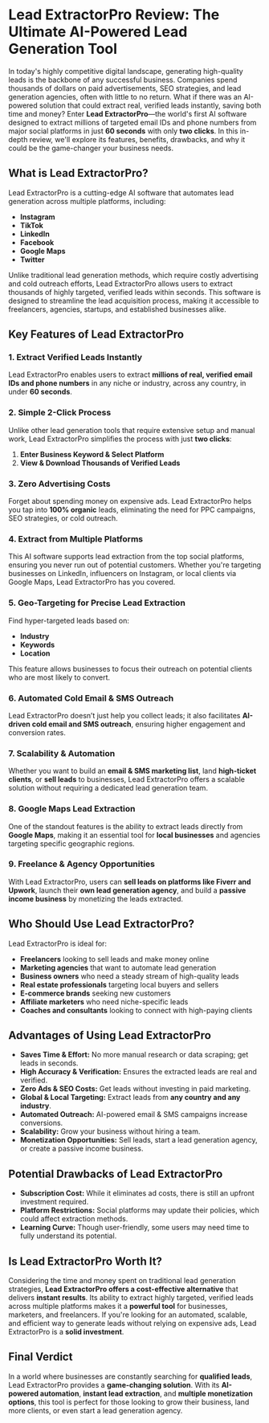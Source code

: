# Lead ExtractorPro Review: The Ultimate AI-Powered Lead Generation Tool

In today's highly competitive digital landscape, generating high-quality leads is the backbone of any successful business. Companies spend thousands of dollars on paid advertisements, SEO strategies, and lead generation agencies, often with little to no return. What if there was an AI-powered solution that could extract real, verified leads instantly, saving both time and money? Enter **Lead ExtractorPro**—the world's first AI software designed to extract millions of targeted email IDs and phone numbers from major social platforms in just **60 seconds** with only **two clicks**. In this in-depth review, we'll explore its features, benefits, drawbacks, and why it could be the game-changer your business needs.

## What is Lead ExtractorPro?

Lead ExtractorPro is a cutting-edge AI software that automates lead generation across multiple platforms, including:

- **Instagram**
- **TikTok**
- **LinkedIn**
- **Facebook**
- **Google Maps**
- **Twitter**

Unlike traditional lead generation methods, which require costly advertising and cold outreach efforts, Lead ExtractorPro allows users to extract thousands of highly targeted, verified leads within seconds. This software is designed to streamline the lead acquisition process, making it accessible to freelancers, agencies, startups, and established businesses alike.

## Key Features of Lead ExtractorPro

### 1. Extract Verified Leads Instantly

Lead ExtractorPro enables users to extract **millions of real, verified email IDs and phone numbers** in any niche or industry, across any country, in under **60 seconds**.

### 2. Simple 2-Click Process

Unlike other lead generation tools that require extensive setup and manual work, Lead ExtractorPro simplifies the process with just **two clicks**:

1. **Enter Business Keyword & Select Platform**
2. **View & Download Thousands of Verified Leads**

### 3. Zero Advertising Costs

Forget about spending money on expensive ads. Lead ExtractorPro helps you tap into **100% organic** leads, eliminating the need for PPC campaigns, SEO strategies, or cold outreach.

### 4. Extract from Multiple Platforms

This AI software supports lead extraction from the top social platforms, ensuring you never run out of potential customers. Whether you're targeting businesses on LinkedIn, influencers on Instagram, or local clients via Google Maps, Lead ExtractorPro has you covered.

### 5. Geo-Targeting for Precise Lead Extraction

Find hyper-targeted leads based on:

- **Industry**
- **Keywords**
- **Location**

This feature allows businesses to focus their outreach on potential clients who are most likely to convert.

### 6. Automated Cold Email & SMS Outreach

Lead ExtractorPro doesn’t just help you collect leads; it also facilitates **AI-driven cold email and SMS outreach**, ensuring higher engagement and conversion rates.

### 7. Scalability & Automation

Whether you want to build an **email & SMS marketing list**, land **high-ticket clients**, or **sell leads** to businesses, Lead ExtractorPro offers a scalable solution without requiring a dedicated lead generation team.

### 8. Google Maps Lead Extraction

One of the standout features is the ability to extract leads directly from **Google Maps**, making it an essential tool for **local businesses** and agencies targeting specific geographic regions.

### 9. Freelance & Agency Opportunities

With Lead ExtractorPro, users can **sell leads on platforms like Fiverr and Upwork**, launch their **own lead generation agency**, and build a **passive income business** by monetizing the leads extracted.

## Who Should Use Lead ExtractorPro?

Lead ExtractorPro is ideal for:

- **Freelancers** looking to sell leads and make money online
- **Marketing agencies** that want to automate lead generation
- **Business owners** who need a steady stream of high-quality leads
- **Real estate professionals** targeting local buyers and sellers
- **E-commerce brands** seeking new customers
- **Affiliate marketers** who need niche-specific leads
- **Coaches and consultants** looking to connect with high-paying clients

## Advantages of Using Lead ExtractorPro

- **Saves Time & Effort:** No more manual research or data scraping; get leads in seconds.
- **High Accuracy & Verification:** Ensures the extracted leads are real and verified.
- **Zero Ads & SEO Costs:** Get leads without investing in paid marketing.
- **Global & Local Targeting:** Extract leads from **any country and any industry**.
- **Automated Outreach:** AI-powered email & SMS campaigns increase conversions.
- **Scalability:** Grow your business without hiring a team.
- **Monetization Opportunities:** Sell leads, start a lead generation agency, or create a passive income business.

## Potential Drawbacks of Lead ExtractorPro

- **Subscription Cost:** While it eliminates ad costs, there is still an upfront investment required.
- **Platform Restrictions:** Social platforms may update their policies, which could affect extraction methods.
- **Learning Curve:** Though user-friendly, some users may need time to fully understand its potential.

## Is Lead ExtractorPro Worth It?

Considering the time and money spent on traditional lead generation strategies, **Lead ExtractorPro offers a cost-effective alternative** that delivers **instant results**. Its ability to extract highly targeted, verified leads across multiple platforms makes it a **powerful tool** for businesses, marketers, and freelancers. If you're looking for an automated, scalable, and efficient way to generate leads without relying on expensive ads, Lead ExtractorPro is a **solid investment**.

## Final Verdict

In a world where businesses are constantly searching for **qualified leads**, Lead ExtractorPro provides a **game-changing solution**. With its **AI-powered automation**, **instant lead extraction**, and **multiple monetization options**, this tool is perfect for those looking to grow their business, land more clients, or even start a lead generation agency.


